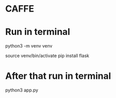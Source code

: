 # CAFFE
# Run in terminal
python3 -m venv venv

source venv/bin/activate
pip install flask 
# After that run in terminal
python3 app.py
